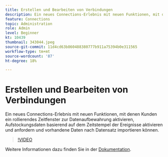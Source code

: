 ```yaml
---
title: Erstellen und Bearbeiten von Verbindungen
description: Ein neues Connections-Erlebnis mit neuen Funktionen, mit denen Kunden ein rollierendes Datenaufbewahrungsfenster aktivieren, Daten basierend auf Ereignissen aktivieren und aufstocken können.. (Beschreibungen sollten zwischen 60 und 160 Zeichen lang sein.)
feature: Connections
topic: Administration
role: Admin
level: Beginner
kt: 10439
thumbnail: 343044.jpeg
source-git-commit: 11d4cd63b860488380777b911a75394b0e311565
workflow-type: tm+mt
source-wordcount: '87'
ht-degree: 18%

---
```



# Erstellen und Bearbeiten von Verbindungen

Ein neues Connections-Erlebnis mit neuen Funktionen, mit denen Kunden ein rollierendes Zeitfenster zur Datenaufbewahrung aktivieren, Aufstockungsdaten basierend auf dem Zeitstempel der Ereignisse aktivieren und anfordern und vorhandene Daten nach Datensatz importieren können.

>[!VIDEO](https://video.tv.adobe.com/v/343044/?quality=12&learn=on)

Weitere Informationen dazu finden Sie in der [Dokumentation](https://experienceleague.adobe.com/docs/analytics-platform/using/cja-connections/create-connection.html?lang=de).
